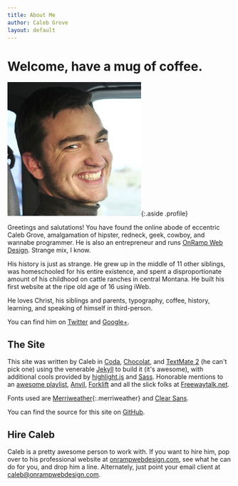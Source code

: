 ```yaml
---
title: About Me
author: Caleb Grove
layout: default
---
```

# Welcome, have a mug of coffee.
<div id="about">
<div class="content" markdown="1">

![Picture of a strikingly handsome Caleb Grove](/images/calebgrove.jpg){:.aside .profile}

Greetings and salutations! You have found the online abode of eccentric Caleb Grove, amalgamation of hipster, redneck, geek, cowboy, and wannabe programmer. He is also an entrepreneur and runs [OnRamp Web Design](http://onrampwebdesign.com). Strange mix, I know.
	
His history is just as strange. He grew up in the middle of 11 other siblings, was homeschooled for his entire existence, and spent a disproportionate amount of his childhood on cattle ranches in central Montana. He built his first website at the ripe old age of 16 using iWeb.
	
He loves Christ, his siblings and parents, typography, coffee, history, learning, and speaking of himself in third-person.

You can find him on [Twitter](https://twitter.com/SirCalebGrove) and <a href="https://plus.google.com/104352152447941147453/about" rel="author">Google+</a>.

## The Site
This site was written by Caleb in [Coda](http://www.panic.com/coda/), [Chocolat](https://chocolatapp.com), and [TextMate 2](http://macromates.com) (he can't pick one) using the venerable [Jekyll](http://jekyllrb.com) to build it (it's awesome), with additional cools provided by [highlight.js](http://highlightjs.org) and [Sass](http://sass-lang.com). Honorable mentions to an [awesome playlist](http://open.spotify.com/user/123118516/playlist/1rlz2piAH9GpkTVeCfSafo), [Anvil](http://anvilformac.com), [Forklift](http://binarynights.com/forklift/) and all the slick folks at [Freewaytalk.net](http://freewaytalk.net).

Fonts used are [Merriweather](https://www.google.com/fonts/specimen/Merriweather){:.merriweather} and [Clear Sans](https://01.org/clear-sans).

You can find the source for this site on [GitHub](https://github.com/CalebGrove/CalebGrove).

## Hire Caleb
Caleb is a pretty awesome person to work with. If you want to hire him, pop over to his professional website at [onrampwebdesign.com](http://onrampwebdesign.com), see what he can do for you, and drop him a line. Alternately, just point your email client at <caleb@onrampwebdesign.com>.
	
</div>
</div>
